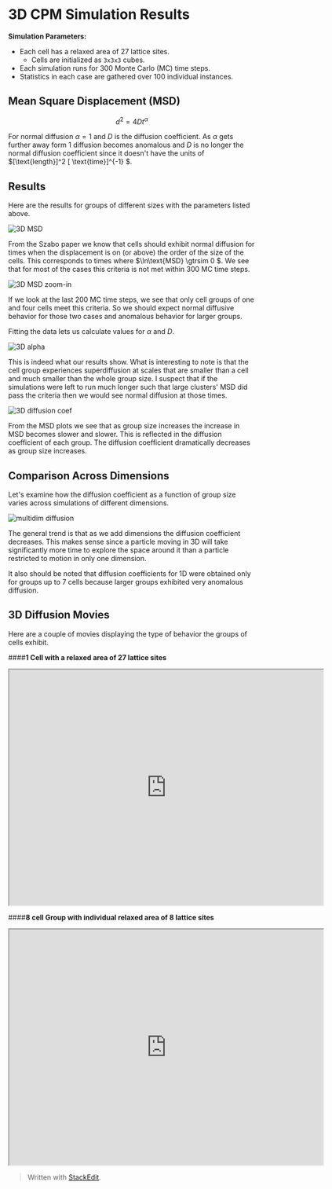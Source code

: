 
# 3D CPM Simulation Results

**Simulation Parameters:**
- Each cell has a relaxed area of 27 lattice sites.
	- Cells are initialized as `3x3x3` cubes.
- Each simulation runs for 300 Monte Carlo (MC) time steps.
- Statistics in each case are gathered over 100 individual instances.


## Mean Square Displacement (MSD)

$$ d^2 = 4Dt^\alpha $$

For normal diffusion $\alpha = 1$ and $D$ is the diffusion coefficient. As $\alpha$ gets further away form 1 diffusion becomes anomalous and $D$ is no longer the normal diffusion coefficient since it doesn't have the units of $[\text{length}]^2 [ \text{time}]^{-1} $.

## Results

Here are the results for groups of different sizes with the parameters listed above.

![3D MSD](https://lh5.googleusercontent.com/UVb_Zm935604iSiJ8s2Oi0rmOdNueBH8nc74G7yEtN5Bb-H5UqzszeZTUbsnNkPsP0mY7tFQt3j1j4w=w1896-h816)

From the Szabo paper we know that cells should exhibit normal diffusion for times when the displacement is on (or above) the order of the size of the cells. This corresponds to times where $\ln\text{MSD} \gtrsim 0 $. We see that for most of the cases this criteria is not met within 300 MC time steps.

![3D MSD zoom-in](https://lh6.googleusercontent.com/7DtPe5RKQEfQy14hAKJZNPgzNNgnVj9HMtSKpPo05wzD2UTb1CJrrJUIGD3KL9WLGjbTxzWetJRYWPo=w1896-h816)

If we look at the last 200 MC time steps, we see that only cell groups of one and four cells meet this criteria. So we should expect normal diffusive behavior for those two cases and anomalous behavior for larger groups.

Fitting the data lets us calculate values for $\alpha$ and $D$.

![3D alpha](https://lh5.googleusercontent.com/GsSTrWbtGA21E0zBfXvwCK_E-_mFpTgU_2eMLjXz1auwZSwxpUR2drzxrBzmBj3wT1vKCj5GMtGEDW8=w1896-h816)

This is indeed what our results show. What is interesting to note is that the cell group experiences superdiffusion at scales that are smaller than a cell and much smaller than the whole group size. I suspect that if the simulations were left to run much longer such that large clusters' MSD did pass the criteria then we would see normal diffusion at those times.

![3D diffusion coef](https://lh3.googleusercontent.com/p5rIrmQNVlZVoz07QSKnsT8eMQ9FbSc1okMDQq9Lccq7ds9BIgMa-IaHAn1u9jf0QVjRWWnUYikwK1I=w1896-h816)

From the MSD plots we see that as group size increases the increase in MSD becomes slower and slower. This is reflected in the diffusion coefficient of each group. The diffusion coefficient dramatically decreases as group size increases.

## Comparison Across Dimensions

Let's examine how the diffusion coefficient as a function of group size varies across simulations of different dimensions.

![multidim diffusion](https://lh4.googleusercontent.com/4QuGGpSaM4kpZCJtrCzucudABa9lxdxFWxidyWu7LHS1wedMWEAfB6eMKynbb_S0mee5gIM6cwXpvlE=w1896-h816)

The general trend is that as we add dimensions the diffusion coefficient decreases. This makes sense since a particle moving in 3D will take significantly more time to explore the space around it than a particle restricted to motion in only one dimension.

It also should be noted that diffusion coefficients for 1D were obtained only for groups up to 7 cells because larger groups exhibited very anomalous diffusion.

## 3D Diffusion Movies

Here are a couple of movies displaying the type of behavior the groups of cells exhibit.

####**1 Cell with a relaxed area of 27 lattice sites**
<iframe src="https://drive.google.com/file/d/0B9wUAi2m2Di9YUdPaC0tLWJ2T2M/preview" width="640" height="480"></iframe>


####**8 cell Group with individual relaxed area of 8 lattice sites**
<iframe src="https://drive.google.com/file/d/0B9wUAi2m2Di9a0hSTUhJbzRLWTg/preview" width="640" height="480"></iframe>

<b></b>

> Written with [StackEdit](https://stackedit.io/).